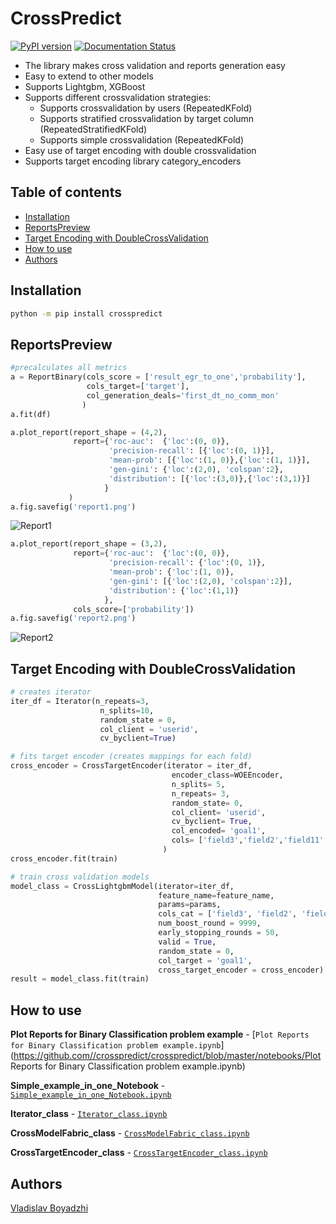 # CrossPredict
[![PyPI version](https://badge.fury.io/py/crosspredict.svg)](https://badge.fury.io/py/crosspredict)
[![Documentation Status](https://readthedocs.org/projects/crosspredict/badge/?version=latest)](https://crosspredict.readthedocs.io/en/latest/?badge=latest)

* The library makes cross validation and reports generation easy
* Easy to extend to other models
* Supports Lightgbm, XGBoost
* Supports different crossvalidation strategies:
    * Supports crossvalidation by users (RepeatedKFold)
    * Supports stratified crossvalidation by target column (RepeatedStratifiedKFold)
    * Supports simple crossvalidation (RepeatedKFold)
* Easy use of target encoding with double crossvalidation
* Supports target encoding library category_encoders


## Table of contents
- [Installation](#installation)
- [ReportsPreview](#reportspreview)
- [Target Encoding with DoubleCrossValidation](#target-encoding-with-doublecrossvalidation)
- [How to use](#how-to-use)
- [Authors](#authors)

## Installation
```bash
python -m pip install crosspredict
```

## ReportsPreview
```python
#precalculates all metrics
a = ReportBinary(cols_score = ['result_egr_to_one','probability'], 
                 cols_target=['target'],
                 col_generation_deals='first_dt_no_comm_mon'
                )
a.fit(df) 
```
``` python
a.plot_report(report_shape = (4,2),
              report={'roc-auc':  {'loc':(0, 0)},
                      'precision-recall': [{'loc':(0, 1)}],
                      'mean-prob': [{'loc':(1, 0)},{'loc':(1, 1)}],
                      'gen-gini': {'loc':(2,0), 'colspan':2},
                      'distribution': [{'loc':(3,0)},{'loc':(3,1)}]
                     }
             )
a.fig.savefig('report1.png')
```
![Report1](notebooks/report1.png "Report#1") 
```python
a.plot_report(report_shape = (3,2),
              report={'roc-auc':  {'loc':(0, 0)},
                      'precision-recall': {'loc':(0, 1)},
                      'mean-prob': {'loc':(1, 0)},
                      'gen-gini': [{'loc':(2,0), 'colspan':2}],
                      'distribution': {'loc':(1,1)}
                     },
              cols_score=['probability']) 
a.fig.savefig('report2.png')
```
![Report2](notebooks/report2.png "Report#2")

## Target Encoding with DoubleCrossValidation
```python
# creates iterator
iter_df = Iterator(n_repeats=3,
                    n_splits=10,
                    random_state = 0,
                    col_client = 'userid',
                    cv_byclient=True)

# fits target encoder (creates mappings for each fold)
cross_encoder = CrossTargetEncoder(iterator = iter_df,
                                    encoder_class=WOEEncoder,
                                    n_splits= 5,
                                    n_repeats= 3,
                                    random_state= 0,
                                    col_client= 'userid',
                                    cv_byclient= True,
                                    col_encoded= 'goal1',
                                    cols= ['field3','field2','field11','field23','field18','field20']
                                  )
cross_encoder.fit(train)

# train cross validation models
model_class = CrossLightgbmModel(iterator=iter_df, 
                                 feature_name=feature_name,
                                 params=params,
                                 cols_cat = ['field3', 'field2', 'field11', 'field23', 'field18', 'field20'],
                                 num_boost_round = 9999,
                                 early_stopping_rounds = 50,
                                 valid = True,
                                 random_state = 0,
                                 col_target = 'goal1',
                                 cross_target_encoder = cross_encoder)
result = model_class.fit(train)
```
## How to use

**Plot Reports for Binary Classification problem example** - [`Plot Reports for Binary Classification problem example.ipynb`](https://github.com//crosspredict/crosspredict/blob/master/notebooks/Plot Reports for Binary Classification problem example.ipynb)

**Simple_example_in_one_Notebook** - [`Simple_example_in_one_Notebook.ipynb`](https://github.com//crosspredict/crosspredict/blob/master/notebooks/Simple_example_in_one_Notebook.ipynb)

**Iterator_class** - [`Iterator_class.ipynb`](https://github.com//crosspredict/crosspredict/blob/master/notebooks/Iterator_class.ipynb)

**CrossModelFabric_class** - [`CrossModelFabric_class.ipynb`](https://github.com//crosspredict/crosspredict/blob/master/notebooks/CrossModelFabric_class.ipynb)

**CrossTargetEncoder_class** - [`CrossTargetEncoder_class.ipynb`](https://github.com//crosspredict/crosspredict/blob/master/notebooks/CrossTargetEncoder_class.ipynb)

## Authors

[Vladislav Boyadzhi](www.linkedin.com/in/vladislav-boyadzhi)